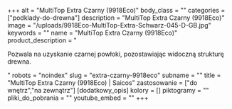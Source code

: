 +++
alt = "MultiTop Extra Czarny (9918Eco)"
body_class = ""
categories = ["podklady-do-drewna"]
description = "MultiTop Extra Czarny (9918Eco)"
image = "/uploads/9918Eco-MultiTop-Extra-Schwarz-045-D-GB.jpg"
keywords = ""
name = "MultiTop Extra Czarny (9918Eco)"
product_description = "<p>Pozwala na uzyskanie czarnej powłoki, pozostawiając widoczną strukturę drewna.</p>"
robots = "noindex"
slug = "extra-czarny-9918eco"
subname = ""
title = "MultiTop Extra Czarny (9918Eco) | Saicos"
zastosowanie = ["do wnętrz","na zewnątrz"]
[dodatkowy_opis]
kolory = []
piktogramy = ""
pliki_do_pobrania = ""
youtube_embed = ""
+++
